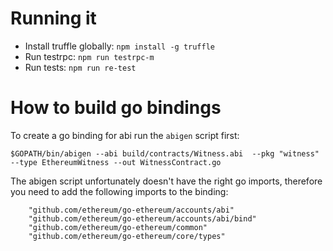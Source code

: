 Running it
==========
* Install truffle globally: `npm install -g truffle`
* Run testrpc: `npm run testrpc-m`
* Run tests: `npm run re-test`


How to build go bindings
========================
To create a go binding for abi run the `abigen` script first:
```
$GOPATH/bin/abigen --abi build/contracts/Witness.abi  --pkg "witness" --type EthereumWitness --out WitnessContract.go
```

The abigen script unfortunately doesn't have the right go imports, therefore you need to add the following imports to the binding:

```
	"github.com/ethereum/go-ethereum/accounts/abi"
	"github.com/ethereum/go-ethereum/accounts/abi/bind"
	"github.com/ethereum/go-ethereum/common"
	"github.com/ethereum/go-ethereum/core/types"

```
